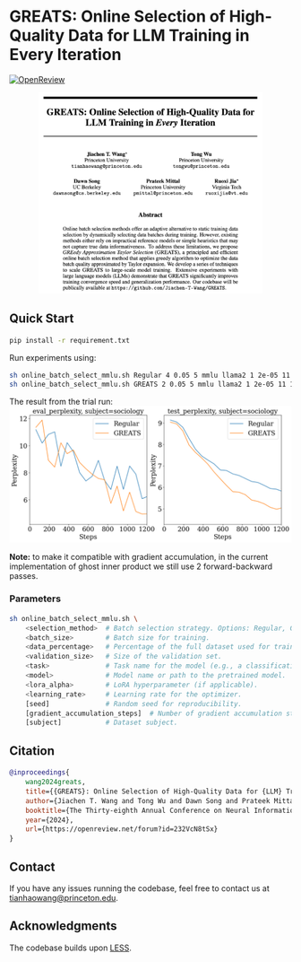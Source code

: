 # GREATS: Online Selection of High-Quality Data for LLM Training in Every Iteration

[![OpenReview](https://img.shields.io/badge/OpenReview-b31b1b.svg)](https://openreview.net/pdf?id=232VcN8tSx)

<p align="center">
    <img src="./abstract.png" alt="abs" width="400px">
</p>




## Quick Start

```bash
pip install -r requirement.txt
```

Run experiments using:
```bash
sh online_batch_select_mmlu.sh Regular 4 0.05 5 mmlu llama2 1 2e-05 11 1 sociology
sh online_batch_select_mmlu.sh GREATS 2 0.05 5 mmlu llama2 1 2e-05 11 1 sociology
```

The result from the trial run:
![TrialRun](./trialrun.png)

**Note:** to make it compatible with gradient accumulation, in the current implementation of ghost inner product we still use 2 forward-backward passes. 


### Parameters

```bash
sh online_batch_select_mmlu.sh \
    <selection_method>  # Batch selection strategy. Options: Regular, GREATS, GradNorm, MaxLoss, RHO-Loss, SBERT.
    <batch_size>        # Batch size for training. 
    <data_percentage>   # Percentage of the full dataset used for training (for faster test). 
    <validation_size>   # Size of the validation set. 
    <task>              # Task name for the model (e.g., a classification or QA task).
    <model>             # Model name or path to the pretrained model.
    <lora_alpha>        # LoRA hyperparameter (if applicable).
    <learning_rate>     # Learning rate for the optimizer.
    [seed]              # Random seed for reproducibility.
    [gradient_accumulation_steps]  # Number of gradient accumulation steps.
    [subject]           # Dataset subject.
```

## Citation

```bibtex
@inproceedings{
    wang2024greats,
    title={{GREATS}: Online Selection of High-Quality Data for {LLM} Training in Every Iteration},
    author={Jiachen T. Wang and Tong Wu and Dawn Song and Prateek Mittal and Ruoxi Jia},
    booktitle={The Thirty-eighth Annual Conference on Neural Information Processing Systems},
    year={2024},
    url={https://openreview.net/forum?id=232VcN8tSx}
}
```

## Contact
If you have any issues running the codebase, feel free to contact us at tianhaowang@princeton.edu. 

## Acknowledgments

The codebase builds upon [LESS](https://github.com/princeton-nlp/LESS). 